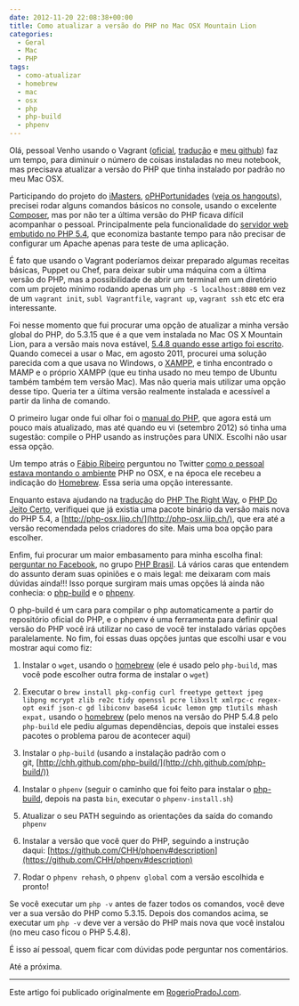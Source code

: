```yaml
---
date: 2012-11-20 22:08:38+00:00
title: Como atualizar a versão do PHP no Mac OSX Mountain Lion
categories:
  - Geral
  - Mac
  - PHP
tags:
  - como-atualizar
  - homebrew
  - mac
  - osx
  - php
  - php-build
  - phpenv
---
```


Olá, pessoal Venho usando o Vagrant ([oficial](http://vagrantup.com/), [tradução](https:/friendsofvagrant.github.io/) e [meu github](https://github.com/search?q=username%3Arogeriopradoj+vagrant&repo&langOverride&start_value=1&type=Repositories&language)) faz um tempo, para diminuir o número de coisas instaladas no meu notebook, mas precisava atualizar a versão do PHP que tinha instalado por padrão no meu Mac OSX.

Participando do projeto do [iMasters](http://imasters.com.br/), [oPHPortunidades](https://github.com/iMastersDev/oportunidades) ([veja os hangouts](https://plus.google.com/+imasters/posts)), precisei rodar alguns comandos básicos no console, usando o excelente [Composer](http://getcomposer.org/), mas por não ter a última versão do PHP ficava difícil acompanhar o pessoal. Principalmente pela funcionalidade do [servidor web embutido no PHP 5.4](http://php.net/manual/pt_BR/features.commandline.webserver.php), que economiza bastante tempo para não precisar de configurar um Apache apenas para teste de uma aplicação.

É fato que usando o Vagrant poderíamos deixar preparado algumas receitas básicas, Puppet ou Chef, para deixar subir uma máquina com a última versão do PHP, mas a possibilidade de abrir um terminal em um diretório com um projeto mínimo rodando apenas um `php -S localhost:8080` em vez de um `vagrant init`, `subl Vagrantfile`, `vagrant up`, `vagrant ssh` etc etc era interessante.

Foi nesse momento que fui procurar uma opção de atualizar a minha versão global do PHP, do 5.3.15 que é a que vem instalada no Mac OS X Mountain Lion, para a versão mais nova estável, [5.4.8 quando esse artigo foi escrito](http://www.php.net/archive/2012.php#id2012-10-18-1). Quando comecei a usar o Mac, em agosto 2011, procurei uma solução parecida com a que usava no Windows, o [XAMPP](http://www.apachefriends.org/en/xampp.html), e tinha encontrado o MAMP e o próprio XAMPP (que eu tinha usado no meu tempo de Ubuntu também também tem versão Mac). Mas não queria mais utilizar uma opção desse tipo. Queria ter a última versão realmente instalada e acessível a partir da linha de comando.

O primeiro lugar onde fui olhar foi o [manual do PHP](http://www.php.net/manual/en/install.macosx.php), que agora está um pouco mais atualizado, mas até quando eu vi (setembro 2012) só tinha uma sugestão: compile o PHP usando as instruções para UNIX. Escolhi não usar essa opção.

Um tempo atrás o [Fábio Ribeiro](https://twitter.com/fabiorphp) perguntou no Twitter [como o pessoal estava montando o ambiente](https://twitter.com/fabiorphp/status/251123983917916160) PHP no OSX, e na época ele recebeu a indicação do [Homebrew](https://github.com/josegonzalez/homebrew-php). Essa seria uma opção interessante.

Enquanto estava ajudando na [tradução](https://github.com/klaussilveira/php-the-right-way) do [PHP The Right Way](http://www.phptherightway.com/), o [PHP Do Jeito Certo](http://br.phptherightway.com/), verifiquei que já existia uma pacote binário da versão mais nova do PHP 5.4, a [http://php-osx.liip.ch/](http://php-osx.liip.ch/), que era até a versão recomendada pelos criadores do site. Mais uma boa opção para escolher.

Enfim, fui procurar um maior embasamento para minha escolha final: [perguntar no Facebook](https://www.facebook.com/groups/14811750159/permalink/10152291066765160/?comment_id=10152293549380160&offset=0&total_comments=24), no grupo [PHP Brasil](https://www.facebook.com/groups/14811750159/). Lá vários caras que entendem do assunto deram suas opiniões e o mais legal: me deixaram com mais dúvidas ainda!!! Isso porque surgiram mais umas opções lá ainda não conhecia: o [php-build](http://chh.github.com/php-build/) e o [phpenv](https://github.com/CHH/phpenv).

O php-build é um cara para compilar o php automaticamente a partir do repositório oficial do PHP, e o phpenv é uma ferramenta para definir qual versão do PHP você irá utilizar no caso de você ter instalado várias opções paralelamente. No fim, foi essas duas opções juntas que escolhi usar e vou mostrar aqui como fiz:



	
  1. Instalar o `wget`, usando o [homebrew](http://mxcl.github.com/homebrew/) (ele é usado pelo `php-build`, mas você pode escolher outra forma de instalar o `wget`)

	
  2. Executar o `brew install pkg-config curl freetype gettext jpeg libpng mcrypt zlib re2c tidy openssl pcre libxslt xmlrpc-c regex-opt exif json-c gd libiconv base64 icu4c lemon gmp t1utils mhash expat,` usando o [homebrew](http://mxcl.github.com/homebrew/) (pelo menos na versão do PHP 5.4.8 pelo `php-build` ele pediu algumas dependências, depois que instalei esses pacotes o problema parou de acontecer aqui)

	
  3. Instalar o `php-build` (usando a instalação padrão com o git, [http://chh.github.com/php-build/](http://chh.github.com/php-build/))

	
  4. Instalar o `phpenv` (seguir o caminho que foi feito para instalar o [php-build](http://chh.github.com/php-build/), depois na pasta `bin`, executar o `phpenv-install.sh`)

	
  5. Atualizar o seu PATH seguindo as orientações da saída do comando `phpenv`

	
  6. Instalar a versão que você quer do PHP, seguindo a instrução daqui: [https://github.com/CHH/phpenv#description](https://github.com/CHH/phpenv#description)

	
  7. Rodar o `phpenv rehash`, o `phpenv global` com a versão escolhida e pronto!


Se você executar um `php -v` antes de fazer todos os comandos, você deve ver a sua versão do PHP como 5.3.15. Depois dos comandos acima, se executar um `php -v` deve ver a versão do PHP mais nova que você instalou (no meu caso ficou o PHP 5.4.8).

É isso aí pessoal, quem ficar com dúvidas pode perguntar nos comentários.

Até a próxima.

---

Este artigo foi publicado originalmente em [RogerioPradoJ.com](http://rogeriopradoj.com).
